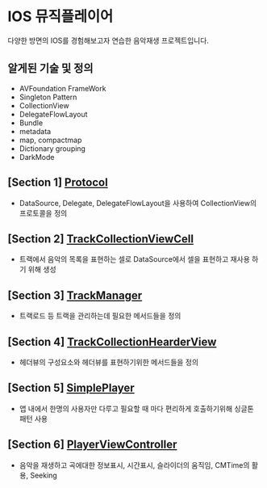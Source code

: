 # IOS 뮤직플레이어
다양한 방면의 IOS를 경험해보고자 연습한 음악재생 프로젝트입니다.
## 알게된 기술 및 정의
- AVFoundation FrameWork
- Singleton Pattern
- CollectionView
- DelegateFlowLayout
- Bundle
- metadata
- map, compactmap
- Dictionary grouping
- DarkMode

## [Section 1] [Protocol](https://github.com/JongPyoAhn/MusicPlay/blob/main/Explanation/HomeViewController.md)
- DataSource, Delegate, DelegateFlowLayout을 사용하여 CollectionView의 프로토콜을 정의
## [Section 2] [TrackCollectionViewCell](https://github.com/JongPyoAhn/MusicPlay/blob/main/Explanation/TrackCollectionViewCell.md)
- 트랙에서 음악의 목록을 표현하는 셀로 DataSource에서 셀을 표현하고 재사용 하기 위해 생성
## [Section 3] [TrackManager](https://github.com/JongPyoAhn/MusicPlay/blob/main/Explanation/TrackManager.md)
- 트랙로드 등 트랙을 관리하는데 필요한 메서드들을 정의
## [Section 4] [TrackCollectionHearderView](https://github.com/JongPyoAhn/MusicPlay/blob/main/Explanation/TrackCollectionHeaderView.md)
- 헤더뷰의 구성요소와 헤더뷰를 표현하기위한 메서드들을 정의
## [Section 5] [SimplePlayer](https://github.com/JongPyoAhn/MusicPlay/blob/main/Explanation/SimplePlayer.md)
- 앱 내에서 한명의 사용자만 다루고 필요할 때 마다 편리하게 호출하기위해 싱글톤 패턴 사용
## [Section 6] [PlayerViewController](https://github.com/JongPyoAhn/MusicPlay/blob/main/Explanation/PlayerViewController.md)
- 음악을 재생하고 곡에대한 정보표시, 시간표시, 슬라이더의 움직임, CMTime의 활용, Seeking 
